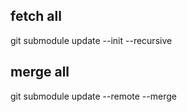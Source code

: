 ## fetch all

git submodule update --init --recursive

## merge all

git submodule update --remote --merge
